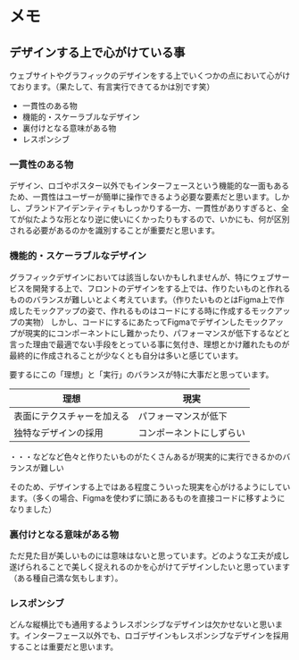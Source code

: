 # メモ
## デザインする上で心がけている事
ウェブサイトやグラフィックのデザインをする上でいくつかの点において心がけております。（果たして、有言実行できてるかは別です笑）

- 一貫性のある物
- 機能的・スケーラブルなデザイン
- 裏付けとなる意味がある物
- レスポンシブ

### 一貫性のある物
デザイン、ロゴやポスター以外でもインターフェースという機能的な一面もあるため、一貫性はユーザーが簡単に操作できるよう必要な要素だと思います。しかし、ブランドアイデンティティもしっかりする一方、一貫性がありすぎると、全てが似たような形となり逆に使いにくかったりもするので、いかにも、何が区別される必要があるのかを識別することが重要だと思います。

### 機能的・スケーラブルなデザイン
グラフィックデザインにおいては該当しないかもしれませんが、特にウェブサービスを開発する上で、フロントのデザインをする上では、作りたいものと作れるもののバランスが難しいとよく考えています。（作りたいものとはFigma上で作成したモックアップの姿で、作れるものはコードにする時に作成するモックアップの実物）
しかし、コードにするにあたってFigmaでデザインしたモックアップが現実的にコンポーネントにし難かったり、パフォーマンスが低下するなどと言った理由で最適でない手段をとっている事に気付き、理想とかけ離れたものが最終的に作成されることが少なくとも自分は多いと感じています。

要するにこの「理想」と「実行」のバランスが特に大事だと思っています。

| 理想 | 現実 |
| ------- | ------- |
| 表面にテクスチャーを加える | パフォーマンスが低下 |
| 独特なデザインの採用 | コンポーネントにしずらい |
・・・などなど色々と作りたいものがたくさんあるが現実的に実行できるかのバランスが難しい

そのため、デザインする上ではある程度こういった現実を心がけるようにしています。（多くの場合、Figmaを使わずに頭にあるものを直接コードに移すようになりました）

### 裏付けとなる意味がある物
ただ見た目が美しいものには意味はないと思っています。どのような工夫が成し遂げられることで美しく捉えれるのかを心がけてデザインしたいと思っています（ある種自己満な気もします）。

### レスポンシブ
どんな縦横比でも通用するようレスポンシブなデザインは欠かせないと思います。インターフェース以外でも、ロゴデザインもレスポンシブなデザインを採用することは重要だと思います。